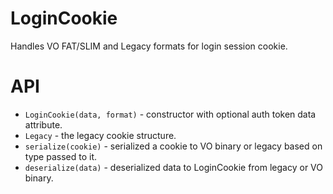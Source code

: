 # LoginCookie

Handles VO FAT/SLIM and Legacy formats for login session cookie.

# API

- `LoginCookie(data, format)` - constructor with optional auth token data attribute.
- `Legacy` - the legacy cookie structure.
- `serialize(cookie)` - serialized a cookie to VO binary or legacy based on type passed to it.
- `deserialize(data)` - deserialized data to LoginCookie from legacy or VO binary.
